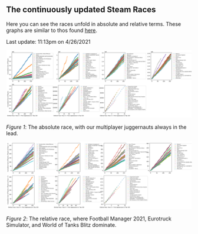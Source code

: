 ## The continuously updated Steam Races ##

Here you can see the races unfold in absolute and relative terms. These graphs are similar to thos found [here](visualizeraces.md). 

Last update: 11:13pm on 4/26/2021

![AbsolutePlayers](https://raw.githubusercontent.com/drcwadaniels/steamraces/master/AbsolutePlayers_24plus.png)

*Figure 1*: The absolute race, with our multiplayer juggernauts always in the lead. 

![Relative Players](https://raw.githubusercontent.com/drcwadaniels/steamraces/master/RelativePlayers_24plus.png)

*Figure 2*: The relative race, where Football Manager 2021, Eurotruck Simulator, and World of Tanks Blitz dominate. 
